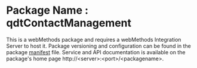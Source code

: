# Package Name : qdtContactManagement
This is a webMethods package and requires a webMethods Integration Server to host it. Package versioning and configuration can be found in the package [manifest](./qdtContactManagement/manifest.v3) file. Service and API documentation is available on the package's home page http://&lt;server&gt;:&lt;port&gt;/&lt;packagename>.